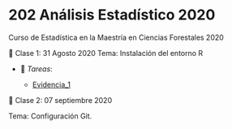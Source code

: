 # 202 Análisis Estadístico 2020
Curso de Estadística en la Maestría en Ciencias Forestales 2020

:paperclip: Clase 1: 31 Agosto 2020
Tema: Instalación del entorno R
- :file_folder: _Tareas_: 

  - [Evidencia_1](Evidencia_1_Instalacion_de_software.pdf)

:paperclip: Clase 2: 07 septiembre 2020

 
   Tema: Configuración Git.
